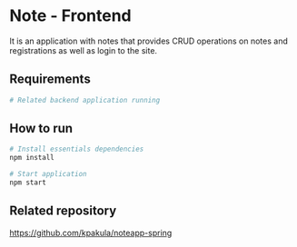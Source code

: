 # Note - Frontend

It is an application with notes that provides CRUD operations on notes and registrations as well as login to the site.

## Requirements

```bash
# Related backend application running
```


## How to run

```bash
# Install essentials dependencies
npm install

# Start application
npm start
```






 ## Related repository
https://github.com/kpakula/noteapp-spring

<!-- ## Usage
<p align="center"><img class="card-img-top" src="./presentation/I.gif" alt="presentation gif 1" width="550px" height="550px">
<img class="card-img-top" src="./presentation/II.gif" alt="presentation gif 1" width="750px" height="400px">
<img class="card-img-top" src="./presentation/III.gif" alt="presentation gif 1" width="750px" height="400px">
<img class="card-img-top" src="./presentation/IV.gif" alt="presentation gif 1" width="750px" height="400px">
</p> -->

